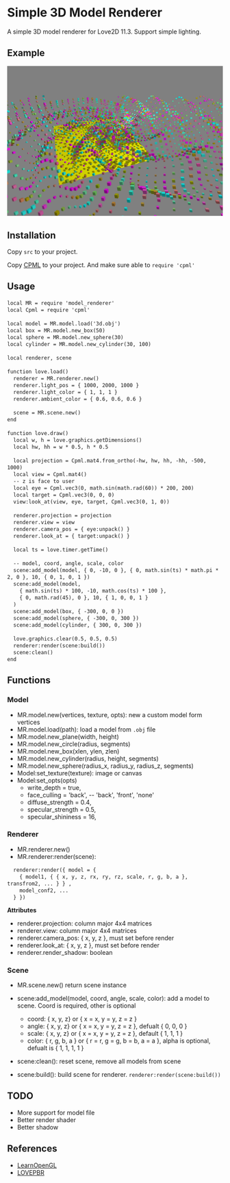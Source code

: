 Simple 3D Model Renderer
========================

A simple 3D model renderer for Love2D 11.3. Support simple lighting.

## Example

![Example Image](./example.png)


## Installation

Copy `src` to your project.

Copy [CPML](https://github.com/excessive/cpml) to your project. And make sure able to `require 'cpml'`


## Usage

```
local MR = require 'model_renderer'
local Cpml = require 'cpml'

local model = MR.model.load('3d.obj')
local box = MR.model.new_box(50)
local sphere = MR.model.new_sphere(30)
local cylinder = MR.model.new_cylinder(30, 100)

local renderer, scene

function love.load()
  renderer = MR.renderer.new()
  renderer.light_pos = { 1000, 2000, 1000 }
  renderer.light_color = { 1, 1, 1 }
  renderer.ambient_color = { 0.6, 0.6, 0.6 }

  scene = MR.scene.new()
end

function love.draw()
  local w, h = love.graphics.getDimensions()
  local hw, hh = w * 0.5, h * 0.5

  local projection = Cpml.mat4.from_ortho(-hw, hw, hh, -hh, -500, 1000)
  local view = Cpml.mat4()
  -- z is face to user
  local eye = Cpml.vec3(0, math.sin(math.rad(60)) * 200, 200)
  local target = Cpml.vec3(0, 0, 0)
  view:look_at(view, eye, target, Cpml.vec3(0, 1, 0))

  renderer.projection = projection
  renderer.view = view
  renderer.camera_pos = { eye:unpack() }
  renderer.look_at = { target:unpack() }

  local ts = love.timer.getTime()

  -- model, coord, angle, scale, color
  scene:add_model(model, { 0, -10, 0 }, { 0, math.sin(ts) * math.pi * 2, 0 }, 10, { 0, 1, 0, 1 })
  scene:add_model(model,
    { math.sin(ts) * 100, -10, math.cos(ts) * 100 },
    { 0, math.rad(45), 0 }, 10, { 1, 0, 0, 1 }
  )
  scene:add_model(box, { -300, 0, 0 })
  scene:add_model(sphere, { -300, 0, 300 })
  scene:add_model(cylinder, { 300, 0, 300 })

  love.graphics.clear(0.5, 0.5, 0.5)
  renderer:render(scene:build())
  scene:clean()
end
```

## Functions

### Model

* MR.model.new(vertices, texture, opts): new a custom model form vertices
* MR.model.load(path): load a model from `.obj` file
* MR.model.new_plane(width, height)
* MR.model.new_circle(radius, segments)
* MR.model.new_box(xlen, ylen, zlen)
* MR.model.new_cylinder(radius, height, segments)
* MR.model.new_sphere(radius_x, radius_y, radius_z, segments)
* Model:set_texture(texture): image or canvas
* Model:set_opts(opts)
  * write_depth = true,
  * face_culling = 'back', -- 'back', 'front', 'none'
  * diffuse_strength = 0.4,
  * specular_strength = 0.5,
  * specular_shininess = 16,

### Renderer

* MR.renderer.new()
* MR.renderer:render(scene):

```
  renderer:render({ model = {
    { model1, { { x, y, z, rx, ry, rz, scale, r, g, b, a }, transfrom2, ... } } ,
    model_conf2, ...
  } })
```

**Attributes**

* renderer.projection: column major 4x4 matrices
* renderer.view: column major 4x4 matrices
* renderer.camera_pos: { x, y, z }, must set before render
* renderer.look_at: { x, y, z }, must set before render
* renderer.render_shadow: boolean


### Scene

* MR.scene.new() return scene instance
* scene:add_model(model, coord, angle, scale, color): add a model to scene. Coord is required, other is optional

  * coord: { x, y, z} or { x = x, y = y, z = z }
  * angle: { x, y, z} or { x = x, y = y, z = z }, defualt { 0, 0, 0 }
  * scale: { x, y, z} or { x = x, y = y, z = z }, default { 1, 1, 1 }
  * color: { r, g, b, a } or { r = r, g = g, b = b, a = a }, alpha is optional, defualt is { 1, 1, 1, 1 }

* scene:clean(): reset scene, remove all models from scene
* scene:build(): build scene for renderer. `renderer:render(scene:build())`


## TODO

* More support for model file
* Better render shader
* Better shadow


## References

* [LearnOpenGL](https://learnopengl.com/)
* [LOVEPBR](https://github.com/pablomayobre/LOVEPBR)
